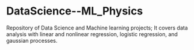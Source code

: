# DataScience--ML_Physics
Repository of Data Science and Machine learning projects; It covers data analysis with linear and nonlinear regression, logistic regression, and gaussian processes.
